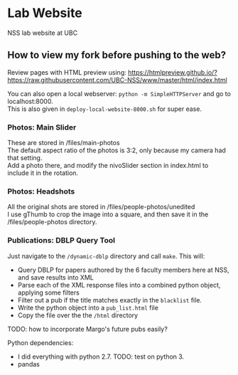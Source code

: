 # Lab Website
NSS lab website at UBC

## How to view my fork before pushing to the web?
Review pages with HTML preview using:
https://htmlpreview.github.io/?https://raw.githubusercontent.com/UBC-NSS/www/master/html/index.html

You can also open a local webserver:
`python -m SimpleHTTPServer` 
and go to localhost:8000.  
This is also given in `deploy-local-website-8000.sh` for super ease.

### Photos: Main Slider
These are stored in /files/main-photos  
The default aspect ratio of the photos is 3:2, only because my camera had that setting.  
Add a photo there, and modify the nivoSlider section in index.html to include it in the rotation.

### Photos: Headshots
All the original shots are stored in /files/people-photos/unedited  
I use gThumb to crop the image into a square, and then save it in the /files/people-photos directory.  

### Publications: DBLP Query Tool
Just navigate to the `/dynamic-dblp` directory and call `make`. 
This will:
- Query DBLP for papers authored by the 6 faculty members here at NSS, and save results into XML
- Parse each of the XML response files into a combined python object, applying some filters
- Filter out a pub if the title matches exactly in the `blacklist` file.
- Write the python object into a `pub_list.html` file
- Copy the file over the the `/html` directory

TODO: how to incorporate Margo's future pubs easily?

Python dependencies:
- I did everything with python 2.7. TODO: test on python 3.
- pandas


